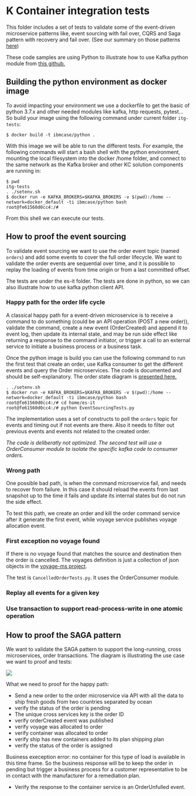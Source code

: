 # K Container integration tests

This folder includes a set of tests to validate some of the event-driven microservice patterns like, event sourcing with fail over, CQRS and Saga pattern with recovery and fail over. (See our summary on those patterns [here]())

These code samples are using Python to illustrate how to use Kafka python module from [this github.](https://github.com/confluentinc/confluent-kafka-python)

## Building the python environment as docker image

To avoid impacting your environment we use a dockerfile to get the basic of python 3.7.x and other needed modules like kafka, http requests, pytest... So build your image using the following command under current folder `itg-tests`:

```shell
$ docker build -t ibmcase/python .
```
With this image we will be able to run the different tests. For example, the following commands will start a bash shell with the python environment, mounting the local filesystem into the docker /home folder, and connect to the same network as the Kafka broker and other KC solution components are running in:

```shell
$ pwd
itg-tests
. ./setenv.sh
$ docker run -e KAFKA_BROKERS=$KAFKA_BROKERS -v $(pwd):/home --network=docker_default -ti ibmcase/python bash
root@fe61560d0cc4:/# 
```
From this shell we can execute our tests.

## How to proof the event sourcing

To validate event sourcing we want to use the order event topic (named `orders`) and add some events to cover the full order lifecycle. We want to validate the order events are sequential over time, and it is possible to replay the loading of events from time origin or from a last committed offset.


The tests are under the es-it folder. The tests are done in python, so we can also illustrate how to use kafka python client API. 

### Happy path for the order life cycle

A classical happy path for a event-driven microservice is to receive a command to do something (could be an API operation (POST a new order)), validate the command, create a new event (OrderCreated) and append it to event log, then update its internal state, and may be run side effect like returning a response to the command initiator, or trigger a call to an external service to initiate a business process or a business task.  

Once the python image is build you can use the following command to run the first test that create an order, use Kafka consumer to get the different events and query the Order microservices. The code is documented and should be self-explanatory. The order state diagram is [presented here.](https://ibm-cloud-architecture.github.io/refarch-kc/design/readme/#shipment-order-lifecycle-and-state-change-events)


```shell
. ./setenv.sh
$ docker run -e KAFKA_BROKERS=$KAFKA_BROKERS -v $(pwd):/home --network=docker_default -ti ibmcase/python bash
root@fe61560d0cc4:/# cd home/es-it
root@fe61560d0cc4:/# python EventSourcingTests.py
```

The implementation uses a set of constructs to poll the `orders` topic for events and  timing out if not events are there. Also it needs to filter out previous events and events not related to the created order. 

*The code is deliberatly not optimized. The second test will use a OrderConsumer module to isolate the specific kafka code to consumer orders.*

### Wrong path

One possible bad path, is when the command microservice fail, and needs to recover from failure. In this case it should reload the events from last snapshot up to the time it fails and update its internal states but do not run the side effect. 

To test this path, we create an order and kill the order command service after it generate the first event, while voyage service publishes voyage allocation event.

### First exception no voyage found

If there is no voyage found that matches the source and destination then the order is cancelled. The voyages definition is just a collection of json objects in the [voyage-ms project](https://github.com/ibm-cloud-architecture/refarch-kc-ms/tree/master/voyages-ms).

The test is `CancelledOrderTests.py`. It uses the OrderConsumer module.

### Replay all events for a given key


### Use transaction to support read-process-write in one atomic operation


## How to proof the SAGA pattern

We want to validate the SAGA pattern to support the long-running, cross microservices, order transactions. The diagram is illustrating the use case we want to proof and tests:

![](docs/saga-ctx.png)

What we need to proof for the happy path:
* Send a new order to the order microservice via API with all the data to ship fresh goods from two countries separated by ocean
* verify the status of the order is pending
* The unique cross services key is the order ID
* verify orderCreated event was published
* verify voyage was allocated to order
* verify container was allocated to order
* verify ship has new containers added to its plan shipping plan 
* verify the status of the order is assigned

Business exeception error: no container for this type of load is available in this time frame. So the business response will be to keep the order in pending but trigger a business process for a customer representative to be in contact with the manufacturer for a remediation plan. 

* Verify the response to the container service is an OrderUnfulled event.
